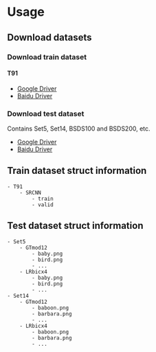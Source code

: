 # Usage

## Download datasets

### Download train dataset

#### T91

- [Google Driver](https://drive.google.com/file/d/197D4a94PybLDJEKsO2xb4RXTW66jbMm6/view?usp=sharing)
- [Baidu Driver](https://pan.baidu.com/s/1y6_TcL1YhL9aSUQV6APbtA?pwd=llot)

### Download test dataset

Contains Set5, Set14, BSDS100 and BSDS200, etc.

- [Google Driver](https://drive.google.com/drive/folders/1A6lzGeQrFMxPqJehK9s37ce-tPDj20mD?usp=sharing)
- [Baidu Driver](https://pan.baidu.com/s/1o-8Ty_7q6DiS3ykLU09IVg?pwd=llot)

## Train dataset struct information

```text
- T91
    - SRCNN
        - train
        - valid
```

## Test dataset struct information

```text
- Set5
    - GTmod12
        - baby.png
        - bird.png
        - ...
    - LRbicx4
        - baby.png
        - bird.png
        - ...
- Set14
    - GTmod12
        - baboon.png
        - barbara.png
        - ...
    - LRbicx4
        - baboon.png
        - barbara.png
        - ...
```
